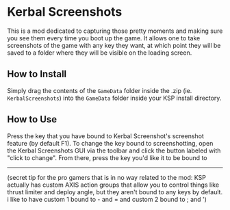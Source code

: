 # Kerbal Screenshots
This is a mod dedicated to capturing those pretty moments and making sure you see them every time you boot up the game. It allows one to take screenshots of the game with any key they want, at which point they will be saved to a folder where they will be visible on the loading screen.

## How to Install
Simply drag the contents of the `GameData` folder inside the .zip (ie. `KerbalScreenshots`) into the `GameData` folder inside your KSP install directory.

## How to Use
Press the key that you have bound to Kerbal Screenshot's screenshot feature (by default F1). To change the key bound to screenshotting, open the Kerbal Screenshots GUI via the toolbar and click the button labeled with "click to change". From there, press the key you'd like it to be bound to


---
(secret tip for the pro gamers that is in no way related to the mod: KSP actually has custom AXIS action groups that allow you to control
things like thrust limiter and deploy angle, but they aren't bound to any keys by default. i like to have custom 1 bound to - and = and
custom 2 bound to ; and ')
